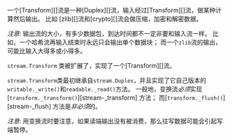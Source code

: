 
一个[Transform][]流是一种[Duplex][]流，输入经过[Transform][]流，做某种计算然后输出。
比如 [zlib][]流和[crypto][]流会做压缩，加密和解密数据。

*注意*: 输出流的大小，有多少数据包，到达时间都不一定非要和输入流一样。
比如，一个哈希流再输入结束时永远只会输出单个数据块；
而一个`zlib`流的输出，可能比输入大得多或小得多。

`stream.Transform` 类被扩展了，实现了一个[Transform][]流。

`stream.Transform`类最初继承自`stream.Duplex`，并且实现了它自己版本的`writable._write()`和`readable._read()`方法。
一般地，变换流*必须*实现[`transform._transform()`][stream-_transform] 方法；
而[`transform._flush()`][stream-_flush] 方法是*非必须*的。

*注意*: 用变换流时要注意，如果读端输出没有被消费，那么往写数据可能会引起写端暂停。

